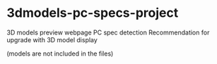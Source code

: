 # 3dmodels-pc-specs-project

3D models preview webpage 
PC spec detection 
Recommendation for upgrade with 3D model display

(models are not included in the files)
